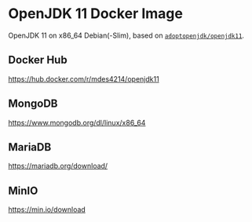 # OpenJDK 11 Docker Image
OpenJDK 11 on x86_64 Debian(-Slim), based on [`adoptopenjdk/openjdk11`](https://hub.docker.com/r/adoptopenjdk/openjdk11).

## Docker Hub
https://hub.docker.com/r/mdes4214/openjdk11

## MongoDB
https://www.mongodb.org/dl/linux/x86_64

## MariaDB
https://mariadb.org/download/

## MinIO
https://min.io/download
